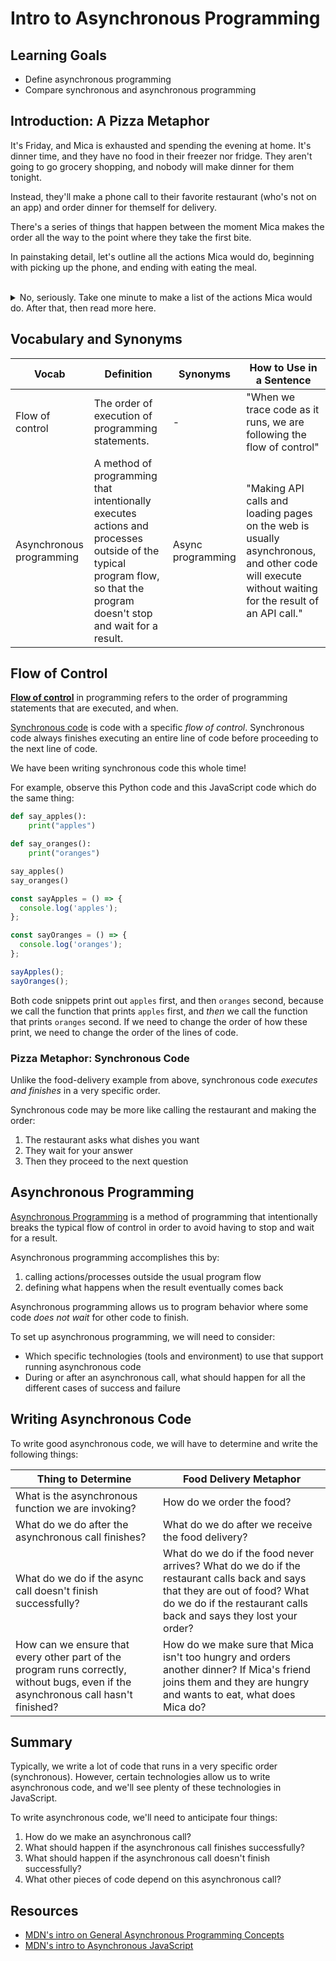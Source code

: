 # Intro to Asynchronous Programming

## Learning Goals

- Define asynchronous programming
- Compare synchronous and asynchronous programming

## Introduction: A Pizza Metaphor

It's Friday, and Mica is exhausted and spending the evening at home. It's dinner time, and they have no food in their freezer nor fridge. They aren't going to go grocery shopping, and nobody will make dinner for them tonight.

Instead, they'll make a phone call to their favorite restaurant (who's not on an app) and order dinner for themself for delivery.

There's a series of things that happen between the moment Mica makes the order all the way to the point where they take the first bite.

In painstaking detail, let's outline all the actions Mica would do, beginning with picking up the phone, and ending with eating the meal.

<br/>

<details style="max-width: 700px; margin: auto;">
  <summary>
    No, seriously. Take one minute to make a list of the actions Mica would do. After that, then read more here.
  </summary>

We may imagine that what Mica does is make the order, then wait for the order, and then eat.

It's actually way more likely that Mica will make the order, then **before the order arrives, they do other things,** like read, shower, sleep, watch TV. Mica is able to eat their food only after the food order has been received, cooked, assembled, assigned a driver, driven over, and delivered.

The food order was received, made, and delivered. However, while that was happening, Mica **did not wait for the food order to finish** in order to continue other actions. While waiting for the food, Mica didn't stop everything they were doing, sit on the couch, and stare at the wall. (Or maybe they did!)

The point is, Mica didn't _need_ to stop executing other actions while waiting for the food. They continued their other actions and processes while the food-delivery process was working and finishing.

Lastly, **once the food delivery _did_ happen**, Mica knew what action they had to do next: **receive the food** and then eat it!

Throughout this lesson, we can keep in mind these two questions:

1. When does this line of code "finish"?
1. What do we do when this line of code "finishes"?

</details>

## Vocabulary and Synonyms

| Vocab                    | Definition                                                                                                                                        | Synonyms          | How to Use in a Sentence                                                                                                                            |
| ------------------------ | ------------------------------------------------------------------------------------------------------------------------------------------------- | ----------------- | --------------------------------------------------------------------------------------------------------------------------------------------------- |
| Flow of control          | The order of execution of programming statements.                                                                                                 | -                 | "When we trace code as it runs, we are following the flow of control"                                                                               |
| Asynchronous programming | A method of programming that intentionally executes actions and processes outside of the typical program flow, so that the program doesn't stop and wait for a result. | Async programming | "Making API calls and loading pages on the web is usually asynchronous, and other code will execute without waiting for the result of an API call." |

## Flow of Control

[**Flow of control**](https://en.wikipedia.org/wiki/Control_flow) in programming refers to the order of programming statements that are executed, and when.

[Synchronous code](https://developer.mozilla.org/en-US/docs/Glossary/synchronous) is code with a specific _flow of control_. Synchronous code always finishes executing an entire line of code before proceeding to the next line of code.

We have been writing synchronous code this whole time!

For example, observe this Python code and this JavaScript code which do the same thing:

```python
def say_apples():
    print("apples")

def say_oranges():
    print("oranges")

say_apples()
say_oranges()
```

```js
const sayApples = () => {
  console.log('apples');
};

const sayOranges = () => {
  console.log('oranges');
};

sayApples();
sayOranges();
```

Both code snippets print out `apples` first, and then `oranges` second, because we call the function that prints `apples` first, and _then_ we call the function that prints `oranges` second. If we need to change the order of how these print, we need to change the order of the lines of code.

### Pizza Metaphor: Synchronous Code

Unlike the food-delivery example from above, synchronous code _executes and finishes_ in a very specific order.

Synchronous code may be more like calling the restaurant and making the order:

1. The restaurant asks what dishes you want
1. They wait for your answer
1. Then they proceed to the next question

## Asynchronous Programming

[Asynchronous Programming](https://developer.mozilla.org/en-US/docs/Learn/JavaScript/Asynchronous/Concepts) is a method of programming that intentionally breaks the typical flow of control in order to avoid having to stop and wait for a result.

Asynchronous programming accomplishes this by:

1. calling actions/processes outside the usual program flow
2. defining what happens when the result eventually comes back

Asynchronous programming allows us to program behavior where some code _does not wait_ for other code to finish.

To set up asynchronous programming, we will need to consider:

- Which specific technologies (tools and environment) to use that support running asynchronous code
- During or after an asynchronous call, what should happen for all the different cases of success and failure

## Writing Asynchronous Code

To write good asynchronous code, we will have to determine and write the following things:

| Thing to Determine                                                                                                                  | Food Delivery Metaphor                                                                                                                                                                            |
| ----------------------------------------------------------------------------------------------------------------------------------- | ------------------------------------------------------------------------------------------------------------------------------------------------------------------------------------------------- |
| What is the asynchronous function we are invoking?                                                                                  | How do we order the food?                                                                                                                                                                         |
| What do we do after the asynchronous call finishes?                                                                                 | What do we do after we receive the food delivery?                                                                                                                                                 |
| What do we do if the async call doesn't finish successfully?                                                                        | What do we do if the food never arrives? What do we do if the restaurant calls back and says that they are out of food? What do we do if the restaurant calls back and says they lost your order? |
| How can we ensure that every other part of the program runs correctly, without bugs, even if the asynchronous call hasn't finished? | How do we make sure that Mica isn't too hungry and orders another dinner? If Mica's friend joins them and they are hungry and wants to eat, what does Mica do?                                    |

## Summary

Typically, we write a lot of code that runs in a very specific order (synchronous). However, certain technologies allow us to write asynchronous code, and we'll see plenty of these technologies in JavaScript.

To write asynchronous code, we'll need to anticipate four things:

1. How do we make an asynchronous call?
2. What should happen if the asynchronous call finishes successfully?
3. What should happen if the asynchronous call doesn't finish successfully?
4. What other pieces of code depend on this asynchronous call?

## Resources

- [MDN's intro on General Asynchronous Programming Concepts](https://developer.mozilla.org/en-US/docs/Learn/JavaScript/Asynchronous/Concepts)
- [MDN's intro to Asynchronous JavaScript](https://developer.mozilla.org/en-US/docs/Learn/JavaScript/Asynchronous)
